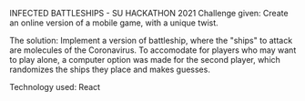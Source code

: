 INFECTED BATTLESHIPS - SU HACKATHON 2021
Challenge given: Create an online version of a mobile game, with a unique twist.

The solution: Implement a version of battleship, where the "ships" to attack are molecules of the Coronavirus. To accomodate for players who may want to play alone, a computer option was made for the second player, which randomizes the ships they place and makes guesses.

Technology used: React

